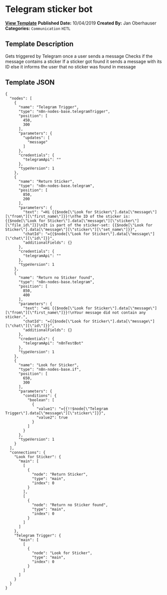 # Telegram sticker bot

**[View Template](https://n8n.io/workflows/27-/)**  **Published Date:** 10/04/2019  **Created By:** Jan Oberhauser  **Categories:** `Communication` `HITL`  

## Template Description



Gets triggered by Telegram once a user sends a message
Checks if the message contains a sticker
If a sticker got found it sends a message with its ID else it informs the user that no sticker was found in message

## Template JSON

```
{
  "nodes": [
    {
      "name": "Telegram Trigger",
      "type": "n8n-nodes-base.telegramTrigger",
      "position": [
        450,
        300
      ],
      "parameters": {
        "updates": [
          "message"
        ]
      },
      "credentials": {
        "telegramApi": ""
      },
      "typeVersion": 1
    },
    {
      "name": "Return Sticker",
      "type": "n8n-nodes-base.telegram",
      "position": [
        850,
        200
      ],
      "parameters": {
        "text": "=Hi {{$node[\"Look for Sticker\"].data[\"message\"][\"from\"][\"first_name\"]}}!\nThe ID of the sticker is: {{$node[\"Look for Sticker\"].data[\"message\"][\"sticker\"][\"file_id\"]}}\nIt is part of the sticker-set: {{$node[\"Look for Sticker\"].data[\"message\"][\"sticker\"][\"set_name\"]}}",
        "chatId": "={{$node[\"Look for Sticker\"].data[\"message\"][\"chat\"][\"id\"]}}",
        "additionalFields": {}
      },
      "credentials": {
        "telegramApi": ""
      },
      "typeVersion": 1
    },
    {
      "name": "Return no Sticker found",
      "type": "n8n-nodes-base.telegram",
      "position": [
        850,
        400
      ],
      "parameters": {
        "text": "=Hi {{$node[\"Look for Sticker\"].data[\"message\"][\"from\"][\"first_name\"]}}!\nYour message did not contain any sticker.",
        "chatId": "={{$node[\"Look for Sticker\"].data[\"message\"][\"chat\"][\"id\"]}}",
        "additionalFields": {}
      },
      "credentials": {
        "telegramApi": "n8nTestBot"
      },
      "typeVersion": 1
    },
    {
      "name": "Look for Sticker",
      "type": "n8n-nodes-base.if",
      "position": [
        650,
        300
      ],
      "parameters": {
        "conditions": {
          "boolean": [
            {
              "value1": "={{!!$node[\"Telegram Trigger\"].data[\"message\"][\"sticker\"]}}",
              "value2": true
            }
          ]
        }
      },
      "typeVersion": 1
    }
  ],
  "connections": {
    "Look for Sticker": {
      "main": [
        [
          {
            "node": "Return Sticker",
            "type": "main",
            "index": 0
          }
        ],
        [
          {
            "node": "Return no Sticker found",
            "type": "main",
            "index": 0
          }
        ]
      ]
    },
    "Telegram Trigger": {
      "main": [
        [
          {
            "node": "Look for Sticker",
            "type": "main",
            "index": 0
          }
        ]
      ]
    }
  }
}
```
